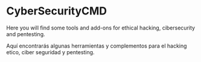 # CyberSecurityCMD
Here you will find some tools and add-ons for ethical hacking, cibersecurity and pentesting.

Aquí encontrarás algunas herramientas y complementos para el hacking etico, ciber seguridad y pentesting.
